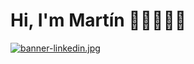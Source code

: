 # Hi, I'm Martín 👋🏻👨🏻‍💻
[![banner-linkedin.jpg](https://i.postimg.cc/GpKZVS6k/banner-linkedin.jpg)](https://postimg.cc/NyyJrbsM)
